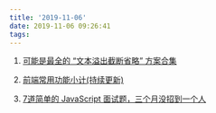 ```yaml
---
title: '2019-11-06'
date: 2019-11-06 09:26:41
tags:
---
```


1. [可能是最全的 “文本溢出截断省略” 方案合集](https://juejin.im/post/5dc15b35f265da4d432a3d10)

2. [前端常用功能小计(持续更新)](https://juejin.im/post/5dc0d651e51d45124a53a6da)

3. [7道简单的 JavaScript 面试题，三个月没招到一个人](https://juejin.im/post/5dbe818a6fb9a0203c34e4bb)
